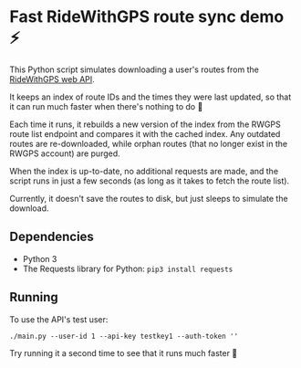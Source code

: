 # Fast RideWithGPS route sync demo ⚡️

This Python script simulates downloading a user's routes from the [RideWithGPS web API](https://ridewithgps.com/api).

It keeps an index of route IDs and the times they were last updated, so that it can run much
faster when there's nothing to do 🙂

Each time it runs, it rebuilds a new version of the index from the RWGPS route list endpoint and
compares it with the cached index.  Any outdated routes are re-downloaded, while orphan routes (that no longer exist in the RWGPS account) are purged.

When the index is up-to-date, no additional requests are made, and the script runs in just a few
seconds (as long as it takes to fetch the route list).

Currently, it doesn't save the routes to disk, but just sleeps to simulate the download.

## Dependencies

* Python 3
* The Requests library for Python: `pip3 install requests`

## Running

To use the API's test user:

```
./main.py --user-id 1 --api-key testkey1 --auth-token ''
```

Try running it a second time to see that it runs much faster 🙂
